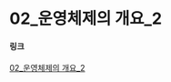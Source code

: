 # 02_운영체제의 개요_2

#### 링크
[02_운영체제의 개요_2](https://velog.io/@ka09068/02%EC%9A%B4%EC%98%81%EC%B2%B4%EC%A0%9C%EC%9D%98-%EA%B0%9C%EC%9A%942)
